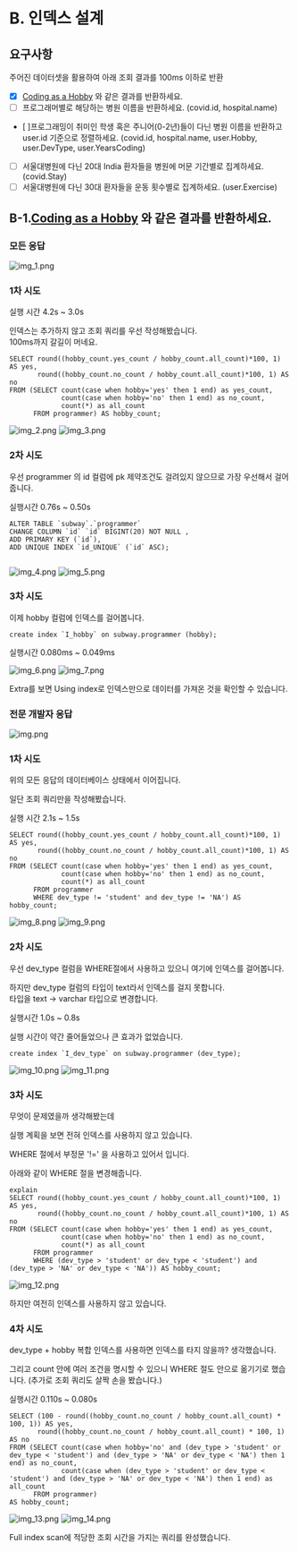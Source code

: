 # B. 인덱스 설계
## 요구사항
주어진 데이터셋을 활용하여 아래 조회 결과를 100ms 이하로 반환
* [x] [Coding as a Hobby](https://insights.stackoverflow.com/survey/2018#developer-profile-_-coding-as-a-hobby) 와 같은 결과를 반환하세요.
* [ ] 프로그래머별로 해당하는 병원 이름을 반환하세요. (covid.id, hospital.name)
* [ ]프로그래밍이 취미인 학생 혹은 주니어(0-2년)들이 다닌 병원 이름을 반환하고 user.id 기준으로 정렬하세요. (covid.id, hospital.name, user.Hobby, user.DevType, user.YearsCoding)
* [ ] 서울대병원에 다닌 20대 India 환자들을 병원에 머문 기간별로 집계하세요. (covid.Stay)
* [ ] 서울대병원에 다닌 30대 환자들을 운동 횟수별로 집계하세요. (user.Exercise)

## B-1.[Coding as a Hobby](https://insights.stackoverflow.com/survey/2018#developer-profile-_-coding-as-a-hobby) 와 같은 결과를 반환하세요.

### 모든 응답
![img_1.png](img_1.png)

### 1차 시도
실행 시간 4.2s ~ 3.0s

인덱스는 추가하지 않고 조회 쿼리를 우선 작성해봤습니다.      
100ms까지 갈길이 머네요.

```mysql
SELECT round((hobby_count.yes_count / hobby_count.all_count)*100, 1) AS yes,
       round((hobby_count.no_count / hobby_count.all_count)*100, 1) AS no
FROM (SELECT count(case when hobby='yes' then 1 end) as yes_count,
             count(case when hobby='no' then 1 end) as no_count,
             count(*) as all_count
      FROM programmer) AS hobby_count;
```

![img_2.png](img_2.png)
![img_3.png](img_3.png)

### 2차 시도
우선 programmer 의 id 컬럼에 pk 제약조건도 걸려있지 않으므로 가장 우선해서 걸어줍니다.

실행시간 0.76s ~ 0.50s

```mysql
ALTER TABLE `subway`.`programmer` 
CHANGE COLUMN `id` `id` BIGINT(20) NOT NULL ,
ADD PRIMARY KEY (`id`),
ADD UNIQUE INDEX `id_UNIQUE` (`id` ASC);


```

![img_4.png](img_4.png)
![img_5.png](img_5.png)

### 3차 시도
이제 hobby 컬럼에 인덱스를 걸어봅니다.

```mysql
create index `I_hobby` on subway.programmer (hobby);
```

실행시간 0.080ms ~ 0.049ms

![img_6.png](img_6.png)
![img_7.png](img_7.png)

Extra를 보면 Using index로 인덱스만으로 데이터를 가져온 것을 확인할 수 있습니다.

### 전문 개발자 응답
![img.png](img.png)

### 1차 시도

위의 모든 응답의 데이터베이스 상태에서 이어집니다.

일단 조회 쿼리만을 작성해봤습니다.

실행 시간 2.1s ~ 1.5s

```mysql
SELECT round((hobby_count.yes_count / hobby_count.all_count)*100, 1) AS yes, 
	   round((hobby_count.no_count / hobby_count.all_count)*100, 1) AS no
FROM (SELECT count(case when hobby='yes' then 1 end) as yes_count, 
			 count(case when hobby='no' then 1 end) as no_count, 
			 count(*) as all_count
      FROM programmer
      WHERE dev_type != 'student' and dev_type != 'NA') AS hobby_count;
```

![img_8.png](img_8.png)
![img_9.png](img_9.png)

### 2차 시도
우선 dev_type 컬럼을 WHERE절에서 사용하고 있으니 여기에 인덱스를 걸어봅니다.

하지만 dev_type 컬럼의 타입이 text라서 인덱스를 걸지 못합니다.   
타입을 text -> varchar 타입으로 변경합니다.

실행시간 1.0s ~ 0.8s

실행 시간이 약간 줄어들었으나 큰 효과가 없었습니다.

```mysql
create index `I_dev_type` on subway.programmer (dev_type);
```

![img_10.png](img_10.png)
![img_11.png](img_11.png)

### 3차 시도

무엇이 문제였을까 생각해봤는데

실행 계획을 보면 전혀 인덱스를 사용하지 않고 있습니다.

WHERE 절에서 부정문 '!=' 을 사용하고 있어서 입니다.

아래와 같이 WHERE 절을 변경해줍니다.

```mysql
explain
SELECT round((hobby_count.yes_count / hobby_count.all_count)*100, 1) AS yes, 
	   round((hobby_count.no_count / hobby_count.all_count)*100, 1) AS no
FROM (SELECT count(case when hobby='yes' then 1 end) as yes_count, 
			 count(case when hobby='no' then 1 end) as no_count, 
			 count(*) as all_count
      FROM programmer
      WHERE (dev_type > 'student' or dev_type < 'student') and (dev_type > 'NA' or dev_type < 'NA')) AS hobby_count;
```

![img_12.png](img_12.png)

하지만 여전히 인덱스를 사용하지 않고 있습니다.

### 4차 시도

dev_type + hobby 복합 인덱스를 사용하면 인덱스를 타지 않을까? 생각했습니다.

그리고 count 안에 여러 조건을 명시할 수 있으니 WHERE 절도 안으로 옮기기로 했습니다.
(추가로 조회 쿼리도 살짝 손을 봤습니다.)

실행시간 0.110s ~ 0.080s

```mysql
SELECT (100 - round((hobby_count.no_count / hobby_count.all_count) * 100, 1)) AS yes, 
	   round((hobby_count.no_count / hobby_count.all_count) * 100, 1) AS no
FROM (SELECT count(case when hobby='no' and (dev_type > 'student' or dev_type < 'student') and (dev_type > 'NA' or dev_type < 'NA') then 1 end) as no_count,
			 count(case when (dev_type > 'student' or dev_type < 'student') and (dev_type > 'NA' or dev_type < 'NA') then 1 end) as all_count
	  FROM programmer)
AS hobby_count;
```

![img_13.png](img_13.png)
![img_14.png](img_14.png)

Full index scan에 적당한 조회 시간을 가지는 쿼리를 완성했습니다.

##


